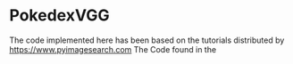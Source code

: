 # PokedexVGG
The code implemented here has been based on the tutorials distributed by https://www.pyimagesearch.com
The Code found in the 
